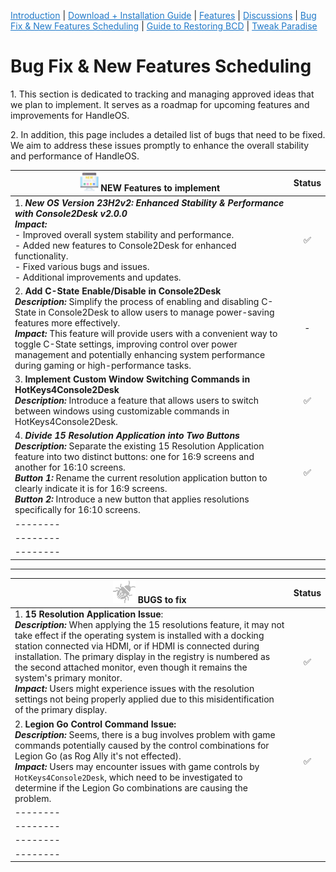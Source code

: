<a href="README.md" style="color: #2079C8;">Introduction</a> | <a href="installation_guide.md" style="color: #2079C8;">Download + Installation Guide</a> | <a href="features.md" style="color: #2079C8;">Features</a> | <a href="https://github.com/Special-Niewbie/HandleOS/discussions" style="color: #2079C8;">Discussions</a> | <a href="BugFix_and_NewFeatures.md" style="color: #2079C8;">Bug Fix & New Features Scheduling</a> | <a href="BCDFix.md" style="color: #2079C8;">Guide to Restoring BCD</a> | <a href="TB.md" style="color: #2079C8;">Tweak Paradise</a>





<h1>Bug Fix & New Features Scheduling</h1>

<p>
  1. This section is dedicated to tracking and managing approved ideas that we plan to implement. It serves as a roadmap for upcoming features and improvements for HandleOS. 
</p>

<p>
  2. In addition, this page includes a detailed list of bugs that need to be fixed. We aim to address these issues promptly to enhance the overall stability and performance of HandleOS.
</p>



| <img height="30" src="Git_assets/NewFeatures.png">    NEW Features to implement | Status |
| ------------------------------------------------------------ | :----: |
| 1. ***New OS Version 23H2v2: Enhanced Stability & Performance with Console2Desk v2.0.0***<br/>***Impact:*** <br/>- Improved overall system stability and performance.<br/>- Added new features to Console2Desk for enhanced functionality.<br/>- Fixed various bugs and issues.<br/>- Additional improvements and updates. |   ✅    |
| 2. **Add C-State Enable/Disable in Console2Desk**<br/>***Description:*** Simplify the process of enabling and disabling C-State in Console2Desk to allow users to manage power-saving features more effectively.<br/>***Impact:*** This feature will provide users with a convenient way to toggle C-State settings, improving control over power management and potentially enhancing system performance during gaming or high-performance tasks. |   -    |
| 3. **Implement Custom Window Switching Commands in HotKeys4Console2Desk**<br/>***Description:*** Introduce a feature that allows users to switch between windows using customizable commands in HotKeys4Console2Desk. |   ✅    |
| 4. ***Divide 15 Resolution Application into Two Buttons***<br/>***Description:*** Separate the existing 15 Resolution Application feature into two distinct buttons: one for 16:9 screens and another for 16:10 screens.<br/>***Button 1:*** Rename the current resolution application button to clearly indicate it is for 16:9 screens.<br/>***Button 2:*** Introduce a new button that applies resolutions specifically for 16:10 screens. |   ✅    |
| --------                                                     |        |
| --------                                                     |        |
| --------                                                     |        |



-----------------------------------------------------------------------------------------------------------------------------------------------------------------------------------



| <img height="36" src="Git_assets/Bugs0.png">   BUGS to fix   | Status |
| ------------------------------------------------------------ | :----: |
| 1. **15 Resolution Application Issue**:<br />***Description:*** When applying the 15 resolutions feature, it may not take effect if the operating system is installed with a docking station connected via HDMI, or if HDMI is connected during installation. The primary display in the registry is numbered as the second attached monitor, even though it remains the system's primary monitor.<br/>***Impact:*** Users might experience issues with the resolution settings not being properly applied due to this misidentification of the primary display. |   ✅    |
| 2. **Legion Go Control Command Issue:**<br />***Description:*** Seems, there is a bug involves problem with game commands potentially caused by the control combinations for Legion Go (as Rog Ally it's not effected).<br/>***Impact:*** Users may encounter issues with game controls by `HotKeys4Console2Desk`, which need to be investigated to determine if the Legion Go combinations are causing the problem. |   ✅    |
| --------                                                     |        |
| --------                                                     |        |
| --------                                                     |        |
| --------                                                     |        |